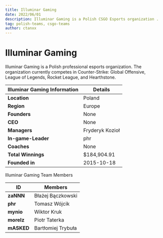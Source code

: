 ```yaml
---
title: Illuminar Gaming
date: 2022/06/01
description: Illuminar Gaming is a Polish CSGO Esports organization .
tag: polish-teams, csgo-teams
author: ctanxx
---
```


# Illuminar Gaming

Illuminar Gaming is a Polish professional esports organization. The organization currently competes in Counter-Strike: Global Offensive, League of Legends, Rocket League, and Hearthstone.

| **Illuminar Gaming Information** | **Details**     |
| -------------------------------- | --------------- |
| **Location**                     | Poland          |
| **Region**                       | Europe          |
| **Founders**                     | None            |
| **CEO**                          | None            |
| **Managers**                     | Fryderyk Kozioł |
| **In-game-Leader**               | phr             |
| **Coaches**                      | None            |
| **Total Winnings**               | $184,904.91     |
| **Founded in**                   | 2015-10-18      |

Illuminar Gaming Team Members

 **ID**      | **Members**        |
| ---------- | ------------------ |
| **zaNNN**  | Błażej Bączkowski  |
| **phr**    | Tomasz Wójcik      |
| **mynio**  | Wiktor Kruk        |
| **morelz** | Piotr Taterka      |
| **mASKED** | Bartłomiej Trybuła |
